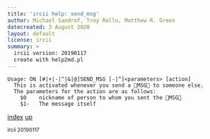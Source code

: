 ```yaml
---
title: 'ircii help: send_msg'
author: Michael Sandrof, Troy Rollo, Matthew R. Green
datecreated: 3 August 2020
layout: default
license: ircii
summary: >
  ircii version: 20190117
  create with help2md.pl
---
```

```
Usage: ON [#|+|-|^|&|@]SEND_MSG [-|^]<parameters> [action]
  This is activated whenever you send a MSG to someone else.
  The parameters for the action are as follows:
    $0    nickname of person to whom you sent the MSG
    $1-   The message itself
```

[index](index.html)
[up](..)

<small> ircii 20190117 </small>
